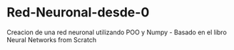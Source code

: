 # Red-Neuronal-desde-0
Creacion de una red neuronal utilizando POO y Numpy - Basado en el libro Neural Networks from Scratch
